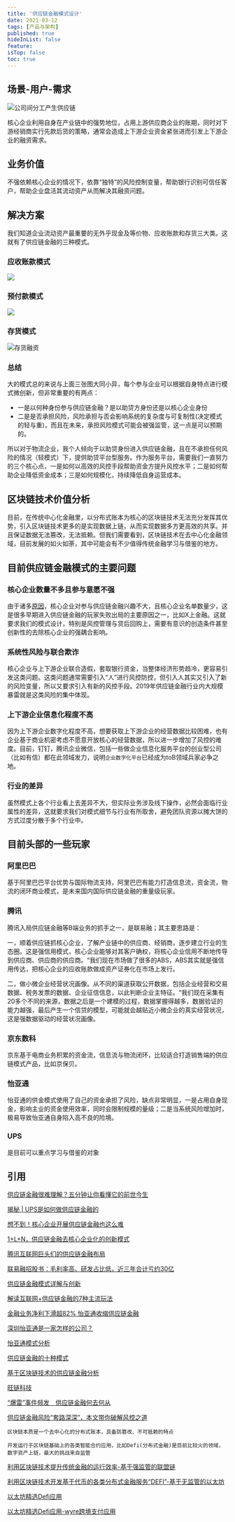 ```yaml
---
title: '供应链金融模式设计'
date: 2021-03-12 
tags: [产品与架构]
published: true
hideInList: false
feature: 
isTop: false
toc: true
---
```


## 场景-用户-需求

![公司间分工产生供应链](https://img.mp.sohu.com/upload/20170515/47fb51c4bf4548b388c86bebd25ff8b1.png)

核心企业利用自身在产业链中的强势地位，占用上游供应商企业的账期，同时对下游经销商实行先款后货的策略，通常会造成上下游企业资金紧张进而引发上下游企业的融资需求。

## 业务价值

不强依赖核心企业的情况下，依靠“独特”的风险控制变量，帮助银行识别可信任客户，帮助企业盘活其流动资产从而解决其融资问题。

## 解决方案

我们知道企业流动资产最重要的无外乎现金及等价物、应收账款和存货三大类。这就有了供应链金融的三种模式。

### 应收账款模式

![](https://img.mp.sohu.com/upload/20170515/abed967ec6124c24ab4f9d7de3d584a3.png)

### 预付款模式

![](https://img.mp.sohu.com/upload/20170515/a7ba0d8d25b247e6844389a7c578dfd4.png)

### 存货模式

![存货融资](https://img.mp.sohu.com/upload/20170515/84e958c8d5e24f69bba9aff7b4ce9b1d.png)

### 总结

大的模式总的来说与上面三张图大同小异，每个参与企业可以根据自身特点进行模式微创新，但非常重要的有两点：

- 一是以何种身份参与供应链金融？是以助贷方身份还是以核心企业身份
- 二是是否承担风险，风险承担与否会影响系统的复杂度与可复制性(决定模式的轻与重)，而且在未来，承担风险模式可能会被强监管，这一点是可以预期的。

所以对于物流企业，我个人倾向于以助贷身份进入供应链金融，且在不承担任何风险的情况（轻模式）下，提供助贷平台型服务。作为服务平台，需要我们一直努力的三个核心点，一是如何以高效的风控手段帮助资金方提升风控水平；二是如何帮助企业降低资金成本；三是如何规模化，持续降低自身运营成本。

## 区块链技术价值分析

目前，在传统中心化金融里，以分布式账本为核心的区块链技术无法充分发挥其优势，引入区块链技术更多的是实现数据上链，从而实现数据多方更高效的共享。并且保证数据无法篡改，无法抵赖。但我们需要看到，区块链技术在去中心化金融领域，目前发展的如火如荼，其中可能会有不少值得传统金融学习与借鉴的地方。

## 目前供应链金融模式的主要问题

### 核心企业数量不多且参与意愿不强

由于诸多[原因](https://www.sohu.com/a/331981321_470085)，核心企业对参与供应链金融兴趣不大，且核心企业名单数量少，这是很多早期进入供应链金融的玩家失败出局的主要原因之一，比如X上金融。这就要求我们的模式设计，特别是风控管理与贷后回购上，需要有意识的创造条件甚至创新性的去除核心企业的强耦合影响。

### 系统性风险与联合欺诈

核心企业与上下游企业联合造假，套取银行资金，当整体经济形势趋冷，更容易引发这类问题。这类问题通常需要引入“人”进行风控防控，但引入人其实又引入了新的风险变量，所以又要求引入有新的风控手段。2019年供应链金融行业内大规模暴雷就是这类风险的集中体现。

### 上下游企业信息化程度不高

因为上下游企业数字化程度不高，想要获取上下游企业的经营数据比较困难，也有企业基于商业机密考虑不愿意开放核心的经营数据，所以进一步增加了风控的难度。目前，钉钉，腾讯企业微信，包括一些做企业信息化服务平台的创业型公司（比如有信）都在此领域发力，说明`企业数字化平台`已经成为toB领域兵家必争之地。

### 行业的差异

虽然模式上各个行业看上去差异不大，但实际业务涉及线下操作，必然会面临行业属性的差异，这就要求我们对模式细节与行业有所取舍，避免团队资源以摊大饼的方式过度分散于多个行业中。

## 目前头部的一些玩家

### 阿里巴巴

基于阿里巴巴平台优势与国际物流支持，阿里巴巴有能力打造信息流，资金流，物流的闭环商业模式，是未来国内国际供应链金融的重量级玩家。

### 腾讯

腾讯入局供应链金融等B端业务的抓手之一，是联易融；其主要思路是：

一，顺着供应链抓核心企业，了解产业链中的供应商、经销商，逐步建立行业的生态圈。这是强信用模式，核心企业能够对其客户确权，将核心企业信用不断地传导到供应商、供应商的供应商。“我们现在市场做了很多的ABS，ABS其实就是强信用传达，把核心企业的应收账款做成资产证券化在市场上发行。

二，做小微企业经营状况画像。从不同的渠道获取公开数据，包括企业经营和交易数据、税务发票的数据、企业征信信息，以此判断企业主特征。“我们现在采集有20多个不同的来源，数据之后是一个建模的过程，数据掌握得越多，数据验证的能力越强，最后产生一个信贷的模型，可能就会越贴近小微企业的真实经营状况，这是强数据驱动的经营状况画像。

### 京东数科

京东基于电商业务积累的资金流，信息流与物流闭环，比较适合打造销售端的供应链模式产品，比如京保贝。

### 怡亚通

怡亚通的供金模式使用了自己的资金承担了风险，缺点非常明显，一是占用自身现金，影响主业的资金使用效率，同时会限制规模的量级；二是当系统风险增加时，极易导致怡亚通自身陷入高不良的险境。

### UPS

是目前可以重点学习与借鉴的对象

## 引用

[供应链金融很难理解？五分钟让你看懂它的前世今生 ](https://www.sohu.com/a/140700570_762607)

[揭秘 | UPS是如何做供应链金融的](https://www.sohu.com/a/122850846_465938)

[想不到！核心企业开展供应链金融也这么难 ](https://www.sohu.com/a/331981321_470085)

[1+L+N，供应链金融去核心企业化的创新模式](http://www.cindmin.com/news_20282.html)

[腾讯互联网巨头们的供应链金融布局](https://www.iyiou.com/analysis/20191219120577)

[联易融招股书：毛利率高、研发占比低，近三年合计亏约30亿](https://baijiahao.baidu.com/s?id=1688414811157008899&wfr=spider&for=pc)

[供应链金融模式详解与创新](https://baijiahao.baidu.com/s?id=1662039874232911230&wfr=spider&for=pc)

[解读互联网+供应链金融的7种主流玩法](https://cloud.tencent.com/developer/article/1540382)

[金融业务净利下滑超82% 怡亚通收缩供应链金融](https://finance.sina.com.cn/stock/relnews/cn/2019-08-17/doc-ihytcern1420926.shtml)

[深圳怡亚通是一家怎样的公司？](https://www.zhihu.com/question/22548870)

[怡亚通模式分析](http://www.360doc.com/content/17/0627/18/33525822_667005334.shtml)

[供应链金融的十种模式](http://www.oh100.com/peixun/gongyinglian/233633.html)

[基于区块链技术的供应链金融分析](http://www.lianmenhu.com/blockchain-19190-1)

[旺链科技](http://www.vonechain.com/web/solution/page)

[“爆雷”事件频发　供应链金融何去何从](https://kbase.10000link.com/newsdetail.aspx?doc=2019081390003)

[供应链金融风险“套路深深”，本文带你破解风控之道](https://new.qq.com/omn/20200917/20200917A0DDJK00.html)

`区块链本质是一个去中心化的分布式账本，具备防篡改、不可抵赖的特点`

`开发运行于区块链基础上的各类智能合约应用，比如Defi(分布式金融)是目前比较火的领域，数字资产上链，最大的挑战来自监管`

[利用区块链技术提升传统金融的运行效率-基于强监管的联盟链](https://finance.sina.com.cn/money/bank/bank_hydt/2021-01-11/doc-iiznctkf1453100.shtml)

[利用区块链技术开发基于代币的各类分布式金融服务“DEFI”-基于无监管的以太坊](https://www.bishijie.com/shendu/40464.html)

[以太坊精选Defi应用](https://www.block123.com/zh-hans/feature/awesome-ethereum-defi-decentralized-finance-list/)

[以太坊精选Defi应用-wyre跨境支付应用](https://www.block123.com/zh-hans/nav/999142480266.htm)

